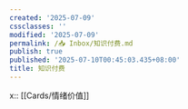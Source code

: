 ```yaml
---
created: '2025-07-09'
cssclasses: ''
modified: '2025-07-09'
permalink: /📥 Inbox/知识付费.md
publish: true
published: '2025-07-10T00:45:03.435+08:00'
title: 知识付费
---
```

x:: [[Cards/情绪价值]]

